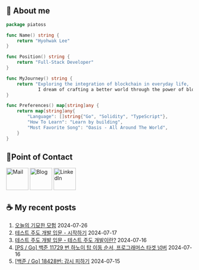 ## 🐹 About me

```go
package piatoss

func Name() string {
    return "Hyohwak Lee"
}

func Position() string {
    return "Full-Stack Developer"
}

func MyJourney() string {
    return "Exploring the integration of blockchain in everyday life,
            I dream of crafting a better world through the power of blockchain."
}

func Preferences() map[string]any {
    return map[string]any{
        "Language": []string{"Go", "Solidity", "TypeScript"},
        "How To Learn": "Learn by building",
        "Most Favorite Song": "Oasis - All Around The World",
    }
}
```

## 📱Point of Contact

[<img alt="Mail" width="60px" src="https://img.icons8.com/?size=100&id=OumT4lIcOllS&format=png&color=000000" />][mail]
[<img alt="Blog" width="60px" src="https://img.icons8.com/?size=100&id=GsMdC9NCKCAD&format=png&color=000000"/>][blog]
[<img alt="LinkedIn" width="60px" src="https://img.icons8.com/?size=100&id=xuvGCOXi8Wyg&format=png&color=000000" />][linkedin]

[mail]: mailto:piatoss3612@gmail.com
[blog]: https://piatoss3612.tistory.com/
[linkedin]: https://www.linkedin.com/in/hyohwak-lee

## ☕ My recent posts

1. [오늘의 기묘한 모험](https://piatoss3612.tistory.com/183) 2024-07-26
2. [테스트 주도 개발 입문 - 시작하기](https://piatoss3612.tistory.com/182) 2024-07-17
3. [테스트 주도 개발 입문 - 테스트 주도 개발이란?](https://piatoss3612.tistory.com/181) 2024-07-16
4. [[PS / Go] 백준 11729 번 하노이 탑 이동 순서, 프로그래머스 타겟 넘버](https://piatoss3612.tistory.com/180) 2024-07-16
5. [[백준 / Go] 18428번: 감시 피하기](https://piatoss3612.tistory.com/179) 2024-07-15
